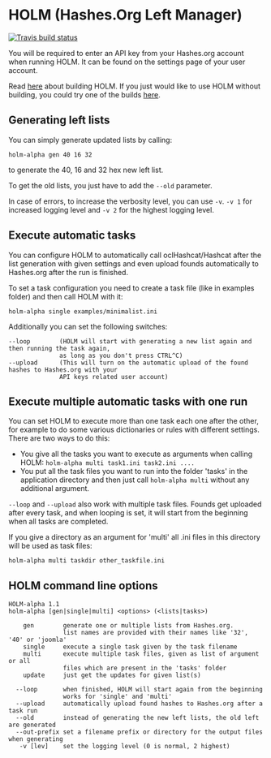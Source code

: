 # HOLM (Hashes.Org Left Manager)

[![Travis build status](https://travis-ci.org/s3inlc/holm.svg?branch=master)](https://travis-ci.org/s3inlc/holm)

You will be required to enter an API key from your Hashes.org account when running HOLM. It can be found on the settings page of your user account.

Read [here](src/BUILD.md) about building HOLM.
If you just would like to use HOLM without building, you could try one of the builds [here](bin/win).

## Generating left lists

You can simply generate updated lists by calling:
```
holm-alpha gen 40 16 32
```
to generate the 40, 16 and 32 hex new left list.

To get the old lists, you just have to add the ```--old``` parameter. 

In case of errors, to increase the verbosity level, you can use ```-v```. ```-v 1``` for increased logging level and ```-v 2``` for the highest logging level.

## Execute automatic tasks

You can configure HOLM to automatically call oclHashcat/Hashcat after the list generation with given settings and even upload founds automatically to Hashes.org after the run is finished.

To set a task configuration you need to create a task file (like in examples folder) and then call HOLM with it:
```
holm-alpha single examples/minimalist.ini
```
Additionally you can set the following switches:
```
--loop        (HOLM will start with generating a new list again and then running the task again, 
              as long as you don't press CTRL^C)
--upload      (This will turn on the automatic upload of the found hashes to Hashes.org with your 
              API keys related user account)
```

## Execute multiple automatic tasks with one run

You can set HOLM to execute more than one task each one after the other, for example to do some various dictionaries or rules with different settings. 
There are two ways to do this:
* You give all the tasks you want to execute as arguments when calling HOLM: ```holm-alpha multi task1.ini task2.ini ....```
* You put all the task files you want to run into the folder 'tasks' in the application directory and then just call ```holm-alpha multi``` without any additional argument.

```--loop``` and ```--upload``` also work with multiple task files. Founds get uploaded after every task, and when looping is set, it will start from the beginning when all tasks are completed.

If you give a directory as an argument for 'multi' all .ini files in this directory will be used as task files:
```
holm-alpha multi taskdir other_taskfile.ini
```

## HOLM command line options

```
HOLM-alpha 1.1
holm-alpha [gen|single|multi] <options> (<lists|tasks>)

    gen        generate one or multiple lists from Hashes.org.
               list names are provided with their names like '32', '40' or 'joomla'
    single     execute a single task given by the task filename
    multi      execute multiple task files, given as list of argument or all
               files which are present in the 'tasks' folder
    update     just get the updates for given list(s)

  --loop       when finished, HOLM will start again from the beginning
               works for 'single' and 'multi'
  --upload     automatically upload found hashes to Hashes.org after a task run
  --old        instead of generating the new left lists, the old left are generated
  --out-prefix set a filename prefix or directory for the output files when generating
   -v [lev]    set the logging level (0 is normal, 2 highest)
```
